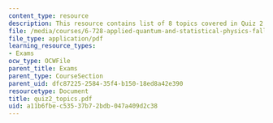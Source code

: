 ```yaml
---
content_type: resource
description: This resource contains list of 8 topics covered in Quiz 2.
file: /media/courses/6-728-applied-quantum-and-statistical-physics-fall-2006/a11b6fbec53537b72bdb047a409d2c38_quiz2_topics.pdf
file_type: application/pdf
learning_resource_types:
- Exams
ocw_type: OCWFile
parent_title: Exams
parent_type: CourseSection
parent_uid: dfc87225-2584-35f4-b150-18ed8a42e390
resourcetype: Document
title: quiz2_topics.pdf
uid: a11b6fbe-c535-37b7-2bdb-047a409d2c38
---
```

